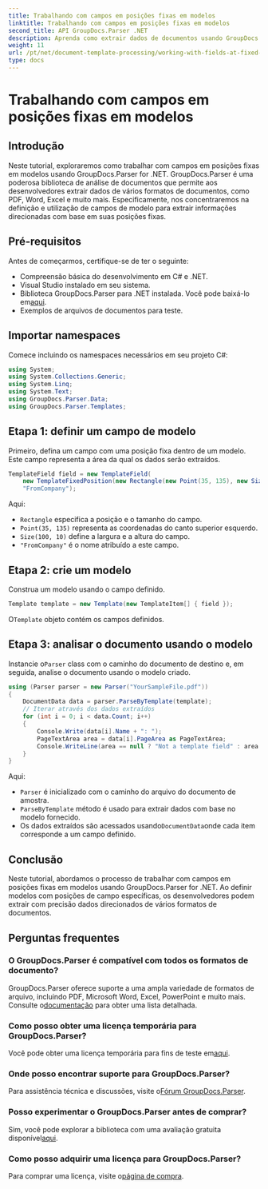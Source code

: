 ```yaml
---
title: Trabalhando com campos em posições fixas em modelos
linktitle: Trabalhando com campos em posições fixas em modelos
second_title: API GroupDocs.Parser .NET
description: Aprenda como extrair dados de documentos usando GroupDocs.Parser for .NET. Tutorial abrangente com exemplos de código.
weight: 11
url: /pt/net/document-template-processing/working-with-fields-at-fixed-positions-in-templates/
type: docs
---
```

# Trabalhando com campos em posições fixas em modelos

## Introdução
Neste tutorial, exploraremos como trabalhar com campos em posições fixas em modelos usando GroupDocs.Parser for .NET. GroupDocs.Parser é uma poderosa biblioteca de análise de documentos que permite aos desenvolvedores extrair dados de vários formatos de documentos, como PDF, Word, Excel e muito mais. Especificamente, nos concentraremos na definição e utilização de campos de modelo para extrair informações direcionadas com base em suas posições fixas.
## Pré-requisitos
Antes de começarmos, certifique-se de ter o seguinte:
- Compreensão básica do desenvolvimento em C# e .NET.
- Visual Studio instalado em seu sistema.
- Biblioteca GroupDocs.Parser para .NET instalada. Você pode baixá-lo em[aqui](https://releases.groupdocs.com/parser/net/).
- Exemplos de arquivos de documentos para teste.

## Importar namespaces
Comece incluindo os namespaces necessários em seu projeto C#:
```csharp
using System;
using System.Collections.Generic;
using System.Linq;
using System.Text;
using GroupDocs.Parser.Data;
using GroupDocs.Parser.Templates;
```
## Etapa 1: definir um campo de modelo
Primeiro, defina um campo com uma posição fixa dentro de um modelo. Este campo representa a área da qual os dados serão extraídos.
```csharp
TemplateField field = new TemplateField(
    new TemplateFixedPosition(new Rectangle(new Point(35, 135), new Size(100, 10))),
    "FromCompany");
```
Aqui:
- `Rectangle` especifica a posição e o tamanho do campo.
- `Point(35, 135)` representa as coordenadas do canto superior esquerdo.
- `Size(100, 10)` define a largura e a altura do campo.
- `"FromCompany"` é o nome atribuído a este campo.
## Etapa 2: crie um modelo
Construa um modelo usando o campo definido.
```csharp
Template template = new Template(new TemplateItem[] { field });
```
 O`Template` objeto contém os campos definidos.
## Etapa 3: analisar o documento usando o modelo
 Instancie o`Parser` class com o caminho do documento de destino e, em seguida, analise o documento usando o modelo criado.
```csharp
using (Parser parser = new Parser("YourSampleFile.pdf"))
{
    DocumentData data = parser.ParseByTemplate(template);
    // Iterar através dos dados extraídos
    for (int i = 0; i < data.Count; i++)
    {
        Console.Write(data[i].Name + ": ");
        PageTextArea area = data[i].PageArea as PageTextArea;
        Console.WriteLine(area == null ? "Not a template field" : area.Text);
    }
}
```
Aqui:
- `Parser` é inicializado com o caminho do arquivo do documento de amostra.
- `ParseByTemplate` método é usado para extrair dados com base no modelo fornecido.
-  Os dados extraídos são acessados usando`DocumentData`onde cada item corresponde a um campo definido.

## Conclusão
Neste tutorial, abordamos o processo de trabalhar com campos em posições fixas em modelos usando GroupDocs.Parser for .NET. Ao definir modelos com posições de campo específicas, os desenvolvedores podem extrair com precisão dados direcionados de vários formatos de documentos.

## Perguntas frequentes
### O GroupDocs.Parser é compatível com todos os formatos de documento?
 GroupDocs.Parser oferece suporte a uma ampla variedade de formatos de arquivo, incluindo PDF, Microsoft Word, Excel, PowerPoint e muito mais. Consulte o[documentação](https://tutorials.groupdocs.com/parser/net/) para obter uma lista detalhada.
### Como posso obter uma licença temporária para GroupDocs.Parser?
 Você pode obter uma licença temporária para fins de teste em[aqui](https://purchase.groupdocs.com/temporary-license/).
### Onde posso encontrar suporte para GroupDocs.Parser?
 Para assistência técnica e discussões, visite o[Fórum GroupDocs.Parser](https://forum.groupdocs.com/c/parser/17).
### Posso experimentar o GroupDocs.Parser antes de comprar?
 Sim, você pode explorar a biblioteca com uma avaliação gratuita disponível[aqui](https://releases.groupdocs.com/).
### Como posso adquirir uma licença para GroupDocs.Parser?
 Para comprar uma licença, visite o[página de compra](https://purchase.groupdocs.com/buy).